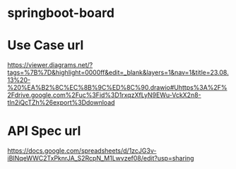 # springboot-board

# Use Case url

https://viewer.diagrams.net/?tags=%7B%7D&highlight=0000ff&edit=_blank&layers=1&nav=1&title=23.08.13%20-%20%EA%B2%8C%EC%8B%9C%ED%8C%90.drawio#Uhttps%3A%2F%2Fdrive.google.com%2Fuc%3Fid%3D1rxqzXfLyN9EWu-VckX2n8-tIn2iQcTZh%26export%3Ddownload

# API Spec url

https://docs.google.com/spreadsheets/d/1zcJG3v-iBINqeWWC2TxPknrJA_S2RcpN_M1Lwvzef08/edit?usp=sharing
